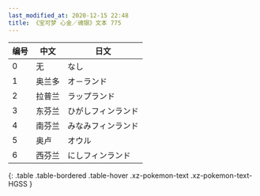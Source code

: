 ```yaml
---
last_modified_at: 2020-12-15 22:48
title: 《宝可梦 心金／魂银》文本 775
---
```

| 编号 | 中文 | 日文 |
| ---- | ---- | ---- |
| 0 | 无 | なし |
| 1 | 奥兰多 | オ－ランド |
| 2 | 拉普兰 | ラップランド |
| 3 | 东芬兰 | ひがしフィンランド |
| 4 | 南芬兰 | みなみフィンランド |
| 5 | 奥卢 | オウル |
| 6 | 西芬兰 | にしフィンランド |
{: .table .table-bordered .table-hover .xz-pokemon-text .xz-pokemon-text-HGSS }